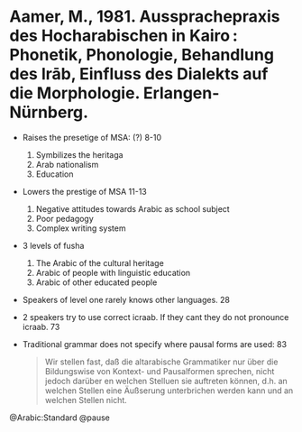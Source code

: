 # Aamer, M., 1981. Aussprachepraxis des Hocharabischen in Kairo : Phonetik, Phonologie, Behandlung des lrāb, Einfluss des Dialekts auf die Morphologie.  Erlangen-Nürnberg.

- Raises the presetige of MSA: (?) 8-10
    1. Symbilizes the heritaga
    2. Arab nationalism
    3. Education

- Lowers the prestige of MSA 11-13
    1. Negative attitudes towards Arabic as school subject
    2. Poor pedagogy
    3. Complex writing system

- 3 levels of fusha
    1. The Arabic of the cultural heritage
    2. Arabic of people with linguistic education
    3. Arabic of other educated people

- Speakers of level one rarely knows other languages. 28

- 2 speakers try to use correct icraab. If they cant they do not pronounce icraab. 73

- Traditional grammar does not specify where pausal forms are used: 83  

  > Wir stellen fast, daß die altarabische Grammatiker nur über die Bildungswise von Kontext- und Pausalformen sprechen, nicht jedoch darüber en welchen Stelluen sie auftreten können, d.h. an welchen Stellen eine Äußserung unterbrichen werden kann und an welchen Stellen nicht. 

@Arabic:Standard
@pause
